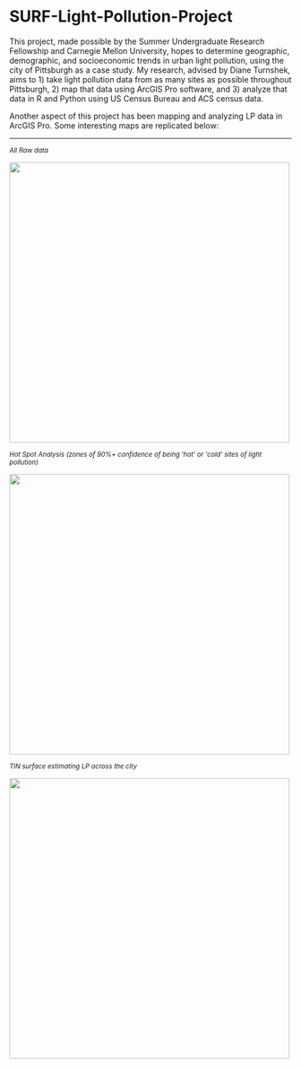 # SURF-Light-Pollution-Project

This project, made possible by the Summer Undergraduate Research Fellowship and Carnegie Mellon University, hopes to determine geographic, demographic, and socioeconomic trends in urban light pollution, using the city of Pittsburgh as a case study.
My research, advised by Diane Turnshek, aims to 1) take light pollution data from as many sites as possible throughout Pittsburgh, 2) map that data using ArcGIS Pro software, and 3) analyze that data in R and Python using US Census Bureau and ACS census data.

Another aspect of this project has been mapping and analyzing LP data in ArcGIS Pro. Some interesting maps are replicated below:

<hr>

<sub>*All Raw data*</sub>

<img src="https://drive.google.com/uc?export=view&id=1DRcuVzcIDF54MbD7n-oodU3E_9dtNLkd" width="500">

<sub>*Hot Spot Analysis (zones of 90%+ confidence of being 'hot' or 'cold' sites of light pollution)*</sub>

<img src="https://drive.google.com/uc?export=view&id=1JQ3xBtdsEgUpA0uOIP1-08-KrPvlvG5L" width="500">

<sub>*TIN surface estimating LP across the city*</sub>

<img src="https://drive.google.com/uc?export=view&id=11yGYEsKg6bB5Nv69xqXDTsTg0QPIssjD" width="500">

